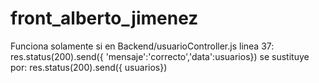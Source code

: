 # front_alberto_jimenez
 Funciona solamente si en Backend/usuarioController.js linea 37:
res.status(200).send({ 'mensaje':'correcto','data':usuarios})
se sustituye por:
res.status(200).send({ usuarios})
